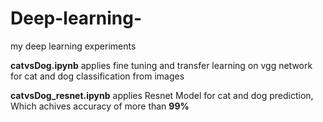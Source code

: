 # Deep-learning-
my deep learning experiments

**catvsDog.ipynb** applies fine tuning and transfer learning on vgg network for cat and dog classification from images 

**catvsDog_resnet.ipynb** applies Resnet Model for cat and dog prediction, Which achives accuracy of more than **99%**
